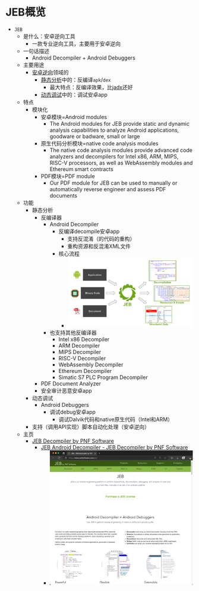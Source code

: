 # JEB概览

* `JEB`
  * 是什么：安卓逆向工具
    * 一款专业逆向工具，主要用于安卓逆向
  * 一句话描述
    * Android Decompiler + Android Debuggers
  * 主要用途
    * [安卓逆向](https://book.crifan.org/books/android_reverse_dev/website/)领域的
      * [静态分析](https://book.crifan.org/books/android_re_static_analysis/website/)中的：反编译`apk`/`dex`
        * 最大特点：反编译效果，比[jadx](https://book.crifan.org/books/android_re_decompile_jadx/website/)还好
      * [动态调试](https://book.crifan.org/books/android_re_dynamic_debug/website/)中的：调试安卓app
  * 特点
    * 模块化
      * 安卓模块=Android modules
        * The Android modules for JEB provide static and dynamic analysis capabilities to analyze Android applications, goodware or badware, small or large
      * 原生代码分析模块=native code analysis modules
        * The native code analysis modules provide advanced code analyzers and decompilers for Intel x86, ARM, MIPS, RISC-V processors, as well as WebAssembly modules and Ethereum smart contracts
      * PDF模块=PDF module
        * Our PDF module for JEB can be used to manually or automatically reverse engineer and assess PDF documents
  * 功能
    * 静态分析
      * 反编译器
        * Android Decompiler
          * 反编译decompile安卓app
            * 支持反混淆（的代码的重构）
            * 重构资源和反混淆XML文件
          * 核心流程
            * ![jeb_android_decompile_core_process](../assets/img/jeb_android_decompile_core_process.png)
        * 也支持其他反编译器
          * Intel x86 Decompiler
          * ARM Decompiler
          * MIPS Decompiler
          * RISC-V Decompiler
          * WebAssembly Decompiler
          * Ethereum Decompiler
          * Simatic S7 PLC Program Decompiler
      * PDF Document Analyzer
      * 安全审计恶意安卓app
    * 动态调试
      * Android Debuggers
        * 调试debug安卓app
          * 调试Dalvik代码和native原生代码（Intel和ARM）
    * 支持（调用API实现）脚本自动化处理（安卓逆向）
  * 主页
    * [JEB Decompiler by PNF Software](https://www.pnfsoftware.com/)
      * [JEB Android Decompiler - JEB Decompiler by PNF Software](https://www.pnfsoftware.com/jeb/android)
        * ![jeb_homepage_intro](../assets/img/jeb_homepage_intro.png)
